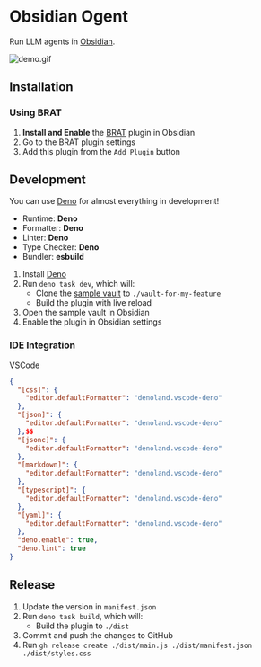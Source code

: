 # Obsidian Ogent

Run LLM agents in [Obsidian].

![demo.gif](./demo.gif)

## Installation

### Using BRAT

1. **Install and Enable** the [BRAT](https://obsidian.md/plugins?id=brat) plugin
   in Obsidian
2. Go to the BRAT plugin settings
3. Add this plugin from the `Add Plugin` button

## Development

You can use [Deno] for almost everything in development!

- Runtime: **Deno**
- Formatter: **Deno**
- Linter: **Deno**
- Type Checker: **Deno**
- Bundler: **esbuild**

1. Install [Deno]
2. Run `deno task dev`, which will:
   - Clone the [sample vault] to `./vault-for-my-feature`
   - Build the plugin with live reload
3. Open the sample vault in Obsidian
4. Enable the plugin in Obsidian settings

### IDE Integration

VSCode

```json:settings.json
{
  "[css]": {
    "editor.defaultFormatter": "denoland.vscode-deno"
  },
  "[json]": {
    "editor.defaultFormatter": "denoland.vscode-deno"
  },$$
  "[jsonc]": {
    "editor.defaultFormatter": "denoland.vscode-deno"
  },
  "[markdown]": {
    "editor.defaultFormatter": "denoland.vscode-deno"
  },
  "[typescript]": {
    "editor.defaultFormatter": "denoland.vscode-deno"
  },
  "[yaml]": {
    "editor.defaultFormatter": "denoland.vscode-deno"
  },
  "deno.enable": true,
  "deno.lint": true
}
```

## Release

1. Update the version in `manifest.json`
2. Run `deno task build`, which will:
   - Build the plugin to `./dist`
3. Commit and push the changes to GitHub
4. Run `gh release create ./dist/main.js ./dist/manifest.json ./dist/styles.css`

[Obsidian]: https://obsidian.md
[Deno]: https://deno.com
[sample vault]: https://github.com/kepano/kepano-obsidian
